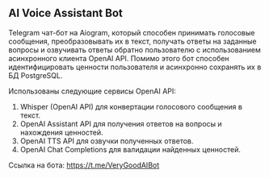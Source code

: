 ## AI Voice Assistant Bot

Telegram чат-бот на Aiogram, который способен принимать голосовые сообщения, преобразовывать их в текст, 
получать ответы на заданные вопросы и озвучивать ответы обратно пользователю с использованием асинхронного клиента OpenAI API.
Помимо этого бот способен идентифицировать ценности пользователя и асинхронно сохранять их в БД PostgreSQL.

Использованы следующие сервисы OpenAI API:
1. Whisper (OpenAI API) для конвертации голосового сообщения в текст.
2. OpenAI Assistant API для получения ответов на вопросы и нахождения ценностей. 
3. OpenAI TTS API для озвучки полученных ответов.
4. OpenAI Chat Completions для валидации найденных ценностей.

Ссылка на бота: https://t.me/VeryGoodAIBot
